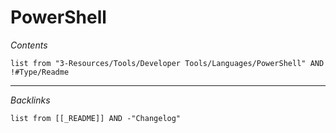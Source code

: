 # PowerShell

*Contents*

````dataview
list from "3-Resources/Tools/Developer Tools/Languages/PowerShell" AND !#Type/Readme
````

---

*Backlinks*

````dataview
list from [[_README]] AND -"Changelog"
````
